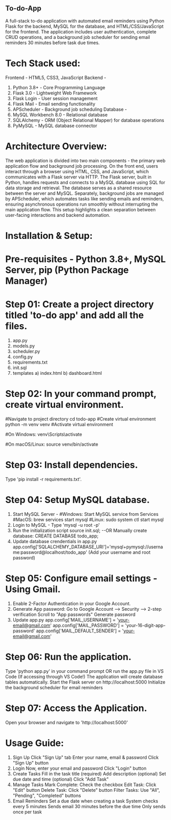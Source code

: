 ## To-do-App
A full-stack to-do application with automated email reminders using Python Flask for the backend,  MySQL for the database, and HTML/CSS/JavaScript for the frontend. The application includes user authentication, complete CRUD operations, and a background job scheduler for sending email reminders 30 minutes before task due times.

# Tech Stack used: 

Frontend - HTML5, CSS3, JavaScript
Backend - 
  1. Python 3.8+ - Core Programming Language
  2. Flask 3.0 - Lightweight Web Framework
  3. Flask Login - User session management
  4. Flask Mail - Email sending functionality
  5. APScheduler - Background job scheduling
Database -
  1. MySQL Workbench 8.0 - Relational database
  2. SQLAlchemy - ORM (Object Relational Mapper) for database operations
  3. PyMySQL - MySQL database connector

# Architecture Overview: 
The web application is divided into two main components - the primary web application flow and background job processing. On the front end, users interact through a browser using HTML, CSS, and JavaScript, which communicates with a Flask server via HTTP. The Flask server, built in Python, handles requests and connects to a MySQL database using SQL for data storage and retrieval. The database serves as a shared resource between the server and MySQL. Separately, background jobs are managed by APScheduler, which automates tasks like sending emails and reminders, ensuring asynchronous operations run smoothly without interrupting the main application flow. This setup highlights a clean separation between user-facing interactions and backend automation.

# Installation & Setup:
# Pre-requisites - Python 3.8+, MySQL Server, pip (Python Package Manager)

# Step 01: Create a project directory titled 'to-do app' and add all the files.
  1. app.py
  2. models.py
  3. scheduler.py
  4. config.py
  5. requirements.txt
  6. init.sql
  7. templates
       a) index.html
       b) dashboard.html 

# Step 02: In your command prompt, create virtual environment.

 #Navigate to project directory
 cd todo-app
 #Create virtual environment
 python -m venv venv
 #Activate virtual environment
 
 #On Windows:
 venv\Scripts\activate
 
 #On macOS/Linux:
 source venv/bin/activate

# Step 03: Install dependencies.
  Type 'pip install -r requirements.txt'.

# Step 04: Setup MySQL database.
  1. Start MySQL Server -
     #Windows: Start MySQL service from Services
     #MacOS: brew services start mysql
     #Linux: sudo system ctl start mysql
  2. Login to MySQL -
     Type 'mysql -u root -p'
  3. Run the initialization script
     source init.sql;
     --OR Manually create database:
     CREATE DATABASE todo_app;
  4. Update database crendentials in app.py
      app.config['SQLALCHEMY_DATABASE_URI']='mysql+pymysql://username:password@localhost/todo_app' (Add your            username and root password)
     
# Step 05: Configure email settings - Using Gmail.
  1. Enable 2-Factor Authentication in your Google Account.
  2. Generate App password:
     Go to Google Account --> Security --> 2-step verification
     Scroll to "App passwords"
     Generate password
  3. Update app.py
     app.config['MAIL_USERNAME'] = 'your-email@gmail.com'
     app.config['MAIL_PASSWORD'] = 'your-16-digit-app-password'
     app.config['MAIL_DEFAULT_SENDER'] = 'your-email@gmail.com'

# Step 06: Run the application.
Type 'python app.py' in your command prompt
OR run the app.py file in VS Code (If accessing through VS Code!)
  The application will create database tables automatically.
  Start the Flask server on http://localhost:5000
  Initialize the background scheduler for email reminders 

# Step 07: Access the Application.
  Open your browser and navigate to 'http://localhost:5000'

# Usage Guide:

1. Sign Up
   Click "Sign Up" tab
   Enter your name, email & password
   Click "Sign Up" button
2. Login
   Now, enter your email and password
   Click "Login" button
3. Create Tasks
   Fill in the task title (required)
   Add description (optional)
   Set due date and time (optional)
   Click "Add Task"
4. Manage Tasks
   Mark Complete: Check the checkbox
   Edit Task: Click "Edit" button
   Delete Task: Click "Delete" button
   Filter Tasks: Use "All", "Pending", "Completed" buttons
5. Email Reminders
   Set a due date when creating a task
   System checks every 5 minutes
   Sends email 30 minutes before the due time
   Only sends once per task 
